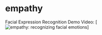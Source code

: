 # empathy
Facial Expression Recognition
Demo Video:
[![empathy: recognizing facial emotions](https://www.youtube.com/watch?v=VA9XoLuN2gM+)]

